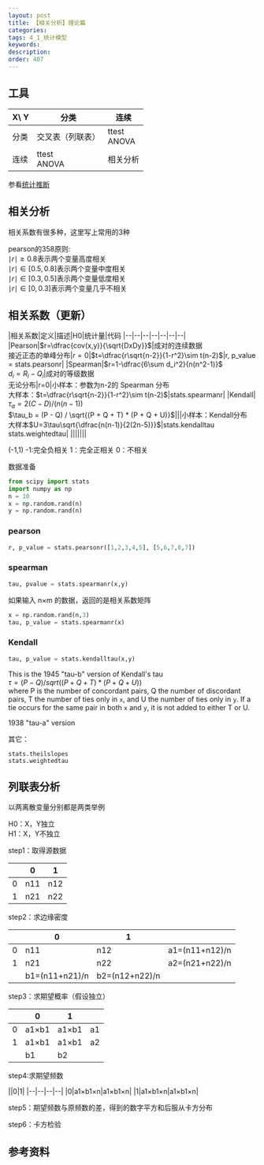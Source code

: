 ```yaml
---
layout: post
title: 【相关分析】理论篇
categories:
tags: 4_1_统计模型
keywords:
description:
order: 407
---
```


## 工具

|X\ Y|分类|连续|
|--|--|--|
|分类|交叉表（列联表）|ttest<br>ANOVA|
|连续|ttest<br>ANOVA|相关分析|


参看[统计推断](http://www.guofei.site/2017/10/27/hypothesistesting.html#title1)  


## 相关分析

相关系数有很多种，这里写上常用的3种  
<!-- 大图见于<a href='http://www.guofei.site/StatisticsBlog/corr.htm' target="HypothesisTesting">这里</a>  


<iframe src="http://www.guofei.site/StatisticsBlog/corr.htm" width="100%" height="600em" marginwidth="10%"></iframe>

大图见于<a href='http://www.guofei.site/StatisticsBlog/corr.htm' target="HypothesisTesting">这里</a>   -->


pearson的358原则:  
$\mid r\mid \geq 0.8$表示两个变量高度相关  
$\mid r\mid \in [0.5,0.8]$表示两个变量中度相关  
$\mid r\mid \in [0.3,0.5]$表示两个变量低度相关  
$\mid r\mid \in [0,0.3]$表示两个变量几乎不相关  

## 相关系数（更新）

|相关系数|定义|描述|H0|统计量|代码
|--|--|--|--|--|--|--|
|Pearson|$r=\dfrac{cov(x,y)}{\sqrt{DxDy}}$|成对的连续数据<br>接近正态的单峰分布|$r=0$|$t=\dfrac{r\sqrt{n-2}}{1-r^2}\sim t(n-2)$|r, p_value <br> = stats.pearsonr|
|Spearman|$r=1-\dfrac{6\sum d_i^2}{n(n^2-1)}$<br>$d_i=R_i-Q_i$|成对的等级数据<br>无论分布|r=0|小样本：参数为n-2的 Spearman 分布<br> 大样本：$t=\dfrac{r\sqrt{n-2}}{1-r^2}\sim t(n-2)$|stats.spearmanr|
|Kendall|$\tau_a=2(C-D)/(n(n-1))$<br>$\tau_b = (P - Q) / \sqrt{(P + Q + T) * (P + Q + U)}$|||小样本：Kendall分布<br>大样本$U=3\tau\sqrt{\dfrac{n(n-1)}{2(2n-5)}}$|stats.kendalltau<br>stats.weightedtau|
|||||||


(-1,1)
-1:完全负相关
1：完全正相关
0：不相关



数据准备
```python
from scipy import stats
import numpy as np
n = 10
x = np.random.rand(n)
y = np.random.rand(n)
```
### pearson

```python
r, p_value = stats.pearsonr([1,2,3,4,5], [5,6,7,8,7])
```

### spearman
```python
tau, pvalue = stats.spearmanr(x,y)
```

如果输入 n×m 的数据，返回的是相关系数矩阵
```python
x = np.random.rand(n,3)
tau, p_value = stats.spearmanr(x)
```

### Kendall

```python
tau, p_value = stats.kendalltau(x,y)
```
This is the 1945 "tau-b" version of Kendall's
tau  
$\tau = (P - Q) / sqrt((P + Q + T) * (P + Q + U))$  
where P is the number of concordant pairs, Q the number of discordant pairs, T the number of ties only in `x`, and U the number of ties only in `y`.  If a tie occurs for the same pair in both `x` and `y`, it is not added to either T or U.


1938 "tau-a" version

其它：
```
stats.theilslopes
stats.weightedtau
```




## 列联表分析
以两离散变量分别都是两类举例  


H0：X，Y独立  
H1：X，Y不独立  


step1：取得源数据  


||0|1|
|--|--|--|
|0|n11|n12|
|1|n21|n22|


step2：求边缘密度  


||0|1||
|--|--|--|--|
|0|n11|n12|a1=(n11+n12)/n|
|1|n21|n22|a2=(n21+n22)/n|
||b1=(n11+n21)/n|b2=(n12+n22)/n||


step3：求期望概率（假设独立）  


||0|1||
|--|--|--|--|
|0|a1×b1|a1×b1|a1|
|1|a1×b1|a1×b1|a2|
||b1|b2||


step4:求期望频数  


||0|1|
|--|--|--|--|
|0|a1×b1×n|a1×b1×n|
|1|a1×b1×n|a1×b1×n|


step5：期望频数与原频数的差，得到的数字平方和后服从卡方分布


step6：卡方检验


## 参考资料
[^lihang]: [李航：《统计学习方法》](https://www.weibo.com/u/2060750830?refer_flag=1005055013_)  
[^wangxiaochuan]: [王小川授课内容](https://weibo.com/hgsz2003)  
[^EM]: 我的另一篇博客[EM算法理论篇](http://www.guofei.site/2017/11/09/em.html)
